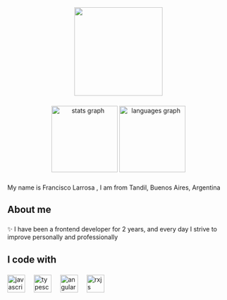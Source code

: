 <div align="center">
  <img height="200" src="https://i.giphy.com/qgQUggAC3Pfv687qPC.webp"  />
</div>

###
<div align="center">
  <img src="https://github-readme-stats.vercel.app/api?username=FranciscoLarrosa96&hide_title=false&hide_rank=false&show_icons=true&include_all_commits=true&count_private=true&disable_animations=false&theme=dracula&locale=en&hide_border=false&order=1" height="150" alt="stats graph"  />
  <img src="https://github-readme-stats.vercel.app/api/top-langs?username=FranciscoLarrosa96&locale=en&hide_title=false&layout=compact&card_width=320&langs_count=5&theme=dracula&hide_border=false&order=2" height="150" alt="languages graph"  />
</div>

###

###

<p align="left">My name is Francisco Larrosa , I am from Tandil, Buenos Aires, Argentina</p>

###

<h2 align="left">About me</h2>

###

<p align="left">✨ I have been a frontend developer for 2 years, and every day I strive to improve personally and professionally

###

<h2 align="left">I code with</h2>

###

<div align="left">
  <img src="https://cdn.jsdelivr.net/gh/devicons/devicon/icons/javascript/javascript-original.svg" height="40" alt="javascript logo"  />
  <img width="12" />
  <img src="https://cdn.jsdelivr.net/gh/devicons/devicon/icons/typescript/typescript-original.svg" height="40" alt="typescript logo"  />
  <img width="12" />
  <img src="https://cdn.jsdelivr.net/gh/devicons/devicon@latest/icons/angular/angular-original.svg" height="40" alt="angular logo" />
  <img width="12" />
  <img src="https://cdn.jsdelivr.net/gh/devicons/devicon@latest/icons/rxjs/rxjs-original.svg" height="40" alt="rxjs logo"/>
</div>

###
